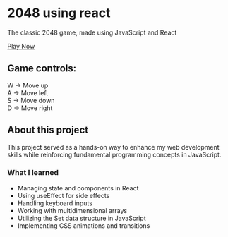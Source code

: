# 2048 using react

The classic 2048 game, made using JavaScript and React

[Play Now](https://2048-web.vercel.app/)

## Game controls:  <br>
W -> Move up <br>
A -> Move left  <br>
S -> Move down  <br>
D -> Move right  <br>

## About this project
This project served as a hands-on way to enhance my web development skills while reinforcing fundamental programming concepts in JavaScript.

### What I learned
* Managing state and components in React
* Using useEffect for side effects
* Handling keyboard inputs
* Working with multidimensional arrays
* Utilizing the Set data structure in JavaScript
* Implementing CSS animations and transitions
